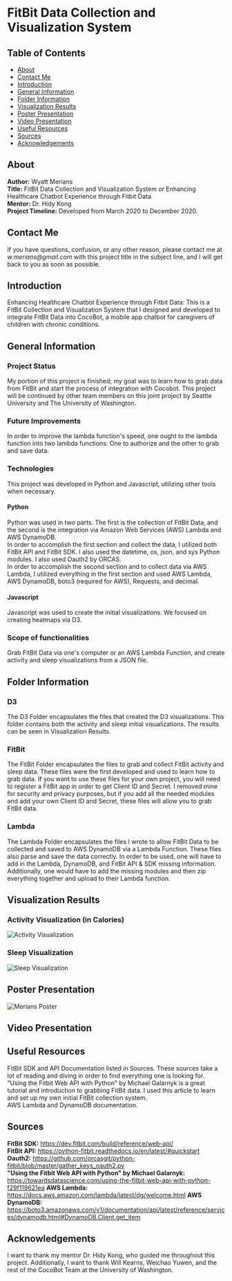 # FitBit Data Collection and Visualization System

## Table of Contents
* [About](#about)
* [Contact Me](#contact-me)
* [Introduction](#introduction)
* [General Information](#general-information)
* [Folder Information](#folder-information)
* [Visualization Results](#visualization-results)
* [Poster Presentation](#poster-presentation)
* [Video Presentation](#video-presentation)
* [Useful Resources](#useful-resources)
* [Sources](#sources)
* [Acknowledgements](#acknowledgements)

## About
**Author:** Wyatt Merians <br/>
**Title:** FitBit Data Collection and Visualization System _or_ Enhancing Healthcare Chatbot Experience through Fitbit Data <br/>
**Mentor:** Dr. Hidy Kong <br/>
**Project Timeline:** Developed from March 2020 to December 2020.

## Contact Me
If you have questions, confusion, or any other reason, please contact me at _w.merians@gmail.com_ with this project title in the subject line, and I will get back to you as soon as possible.

## Introduction
Enhancing Healthcare Chatbot Experience through Fitbit Data: This is a FitBit Collection and Visualization System that I designed and developed to integrate FitBit Data into CocoBot, a mobile app chatbot for caregivers of children with chronic conditions.

## General Information
### Project Status
My portion of this project is finished; my goal was to learn how to grab data from FitBit and start the process of integration with Cocobot. This project will be continued by other team members on this joint project by Seattle University and The University of Washington.
### Future Improvements
In order to improve the lambda function's speed, one ought to the lambda function into two lambda functions: One to authorize and the other to grab and save data.
### Technologies
This project was developed in Python and Javascript, utilizing other tools when necessary.
#### Python
Python was used in two parts. The first is the collection of FitBit Data, and the second is the integration via Amazon Web Services (AWS) Lambda and AWS DynamoDB. <br/>
In order to accomplish the first section and collect the data, I utilized both FitBit API and FitBit SDK. I also used the datetime, os, json, and sys Python modules. I also used Oauth2 by ORCAS. <br/>
In order to accomplish the second section and to collect data via AWS Lambda, I utilized everything in the first section and used AWS Lambda, AWS DynamoDB, boto3 (required for AWS), Requests, and decimal.
#### Javascript
Javascript was used to create the initial visualizations. We focused on creating heatmaps via D3.
### Scope of functionalities
Grab FitBit Data via one's computer or an AWS Lambda Function, and create activity and sleep visualizations from a JSON file.

## Folder Information
### D3
The D3 Folder encapsulates the files that created the D3 visualizations. This folder contains both the activity and sleep initial visualizations. The results can be seen in Visualization Results.
### FitBit
The FitBit Folder encapsulates the files to grab and collect FitBit activity and sleep data. These files were the first developed and used to learn how to grab data. If you want to use these files for your own project, you will need to register a FitBit app in order to get Client ID and Secret. I removed mine for security and privacy purposes, but if you add all the needed modules and add your own Client ID and Secret, these files will allow you to grab FitBit data.
### Lambda
The Lambda Folder encapsulates the files I wrote to allow FitBit Data to be collected and saved to AWS DynamoDB via a Lambda Function. These files also parse and save the data correctly. In order to be used, one will have to add in the Lambda, DynamoDB, and FitBit API & SDK missing information. Additionally, one would have to add the missing modules and then zip everything together and upload to their Lambda function.

## Visualization Results
### Activity Visualization (in Calories)
![Activity Visualization](https://user-images.githubusercontent.com/52422172/102399744-a462ee00-3fa6-11eb-80c6-5e9eaaf878a4.png)
### Sleep Visualization
![Sleep Visualization](https://user-images.githubusercontent.com/52422172/102399914-d411f600-3fa6-11eb-90aa-3c3267f82a37.png)

## Poster Presentation
![Merians Poster](https://user-images.githubusercontent.com/52422172/102400648-dd4f9280-3fa7-11eb-9491-ec6f03e6679a.png)

## Video Presentation

## Useful Resources
FitBit SDK and API Documentation listed in Sources. These sources take a lot of reading and diving in order to find everything one is looking for. <br/>
"Using the Fitbit Web API with Python" by Michael Galarnyk is a great tutorial and introduction to grabbing FitBit data. I used this article to learn and set up my own initial FitBit collection system. <br/>
AWS Lambda and DynamoDB documentation. 

## Sources
**FitBit SDK:** https://dev.fitbit.com/build/reference/web-api/ <br/>
**FitBit API:** https://python-fitbit.readthedocs.io/en/latest/#quickstart <br/>
**Oauth2:** https://github.com/orcasgit/python-fitbit/blob/master/gather_keys_oauth2.py <br/>
**"Using the Fitbit Web API with Python" by Michael Galarnyk:** https://towardsdatascience.com/using-the-fitbit-web-api-with-python-f29f119621ea 
**AWS Lambda:** https://docs.aws.amazon.com/lambda/latest/dg/welcome.html
**AWS DynamoDB:** https://boto3.amazonaws.com/v1/documentation/api/latest/reference/services/dynamodb.html#DynamoDB.Client.get_item

## Acknowledgements
I want to thank my mentor Dr. Hidy Kong, who guided me throughout this project. Additionally, I want to thank Will Kearns, Weichao Yuwen, and the rest of the CocoBot Team at the University of Washington.
